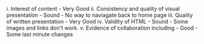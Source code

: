 i. Interest of content - Very Good 
ii. Consistency and quality of visual presentation - Sound - No way to naviagate back to home page
iii. Quality of written presentation - Very Good
iv. Validity of HTML - Sound - Some images and links don't work.
v. Evidence of collaboration including - Good - Some last minute changes
